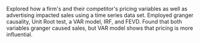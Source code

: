 Explored how a firm's and their competitor's pricing variables as well as advertising impacted sales using a time series data set. Employed granger causality, Unit Root test, a VAR model, IRF, and FEVD. Found that both variables granger caused sales, but VAR model shows that pricing is more influential.
